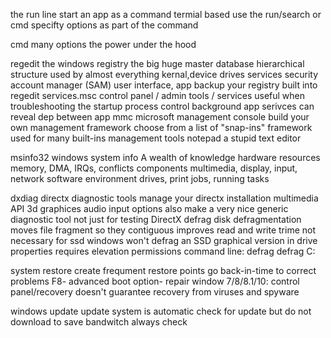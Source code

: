 the run line
	start an app as a command 
		termial based
	use the run/search or cmd
		specifty options as part of the command
	
cmd
	many options 
		the power under the hood

regedit
	the windows registry
		the big huge master database
		hierarchical structure
	used by almost everything
		kernal,device drives
		services 
		security account manager (SAM)
		user interface, app
	backup your registry
		built into regedit
services.msc
	control panel / admin tools / services
	useful when troubleshooting the startup process
	control background app
	serivces can reveal dep between app 
mmc
	microsoft management console
		build your own management framework
		choose from a list of "snap-ins"
	framework used for many built-ins management tools
notepad	
	a stupid text editor
	
msinfo32 
	windows system info
		A wealth of knowledge 
	hardware resources
		memory, DMA, IRQs, conflicts
	components
		multimedia, display, input, network
	software environment
		drives, print jobs, running tasks
	
dxdiag
	directx diagnostic tools
		manage your directx installation
	multimedia API
		3d graphices
		audio
		input options
	also make a very nice generic diagnostic tool
		not just for testing DirectX
	defrag
		disk defragmentation
			moves file fragment so they contiguous
			improves read and write trime
		not necessary for ssd
			windows won't defrag an SSD
		graphical version in drive properties
		requires elevation permissions
			command line:
				defrag <volume>
				defrag C:

system restore 
	create frequment restore points
		go back-in-time	to correct problems
	F8- advanced boot option- repair
	window 7/8/8.1/10:
	control panel/recovery
	doesn't guarantee recovery from viruses and spyware

windows update
	update system is automatic
	check for update but do not download to save bandwitch
	always check